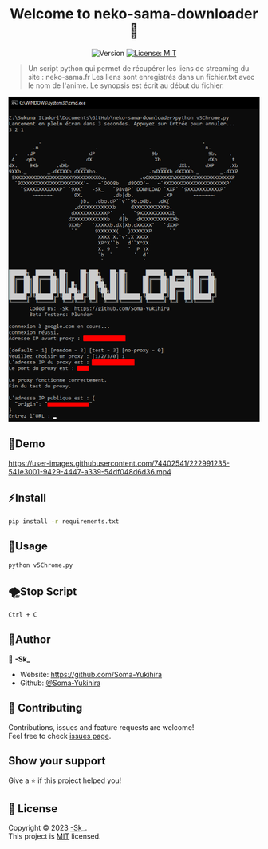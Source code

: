 <h1 align="center">Welcome to neko-sama-downloader 👋</h1>
<p align="center">
  <img alt="Version" src="https://img.shields.io/badge/version-1.0.0-blue.svg?cacheSeconds=2592000" />
  <a href="https://github.com/Soma-Yukihira/neko-sama-downloader/blob/main/LICENSE" target="_blank">
    <img alt="License: MIT" src="https://img.shields.io/badge/License-MIT-yellow.svg" />
  </a>
</p>

> Un script python qui permet de récupérer les liens de streaming du site : neko-sama.fr Les liens sont enregistrés dans un fichier.txt avec le nom de l'anime. Le synopsis est écrit au début du fichier.

<img alt="neko-sama-downloader" src="download.png"/>

## 👀Demo

https://user-images.githubusercontent.com/74402541/222991235-541e3001-9429-4447-a339-54df048d6d36.mp4



## ⚡Install

```sh
pip install -r requirements.txt
```

## 🚀Usage

```sh
python v5Chrome.py
```

## 🌪Stop Script

```sh
Ctrl + C
```

## 🚀Author

👤 **-Sk_**

* Website: https://github.com/Soma-Yukihira
* Github: [@Soma-Yukihira](https://github.com/Soma-Yukihira)

## 🤝 Contributing

Contributions, issues and feature requests are welcome!<br />Feel free to check [issues page](https://github.com/Soma-Yukihira/neko-sama-downloader/issues). 

## Show your support

Give a ⭐️ if this project helped you!

## 📝 License

Copyright © 2023 [-Sk_](https://github.com/Soma-Yukihira).<br />
This project is [MIT](https://github.com/Soma-Yukihira/neko-sama-downloader/blob/main/LICENSE) licensed.

